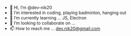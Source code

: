 - 👋 Hi, I’m @dev-nik20
- 👀 I’m interested in coding, playing badminton, hanging out
- 🌱 I’m currently learning ... JS, Electron
- 💞️ I’m looking to collaborate on ...
- 📫 How to reach me ... dev.nik20@gmail.com

<!---
dev-nik20/dev-nik20 is a ✨ special ✨ repository because its `README.md` (this file) appears on your GitHub profile.
You can click the Preview link to take a look at your changes.
--->
